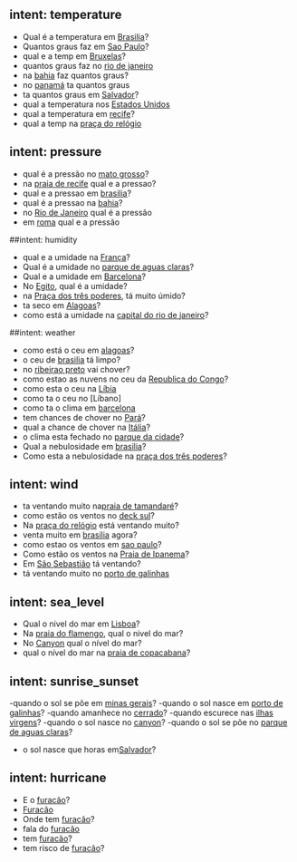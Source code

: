 ## intent: temperature
- Qual é a temperatura em [Brasilia](locale)?
- Quantos graus faz em [Sao Paulo](locale)?
- qual e a temp em [Bruxelas](locale)?
- quantos graus faz no [rio de janeiro](locale)
- na [bahia](locale) faz quantos graus?
- no [panamá](locale) ta quantos graus
- ta quantos graus em [Salvador](locale)?
- qual a temperatura nos [Estados Unidos](locale)
- qual a temperatura em [recife](locale)?
- qual a temp na [praça do relógio](locale)

## intent: pressure
- qual é a pressão no [mato grosso](locale)?
- na [praia de recife](locale) qual e a pressao?
- qual e a pressao em [brasilia](locale)?
- qual é a pressao na [bahia](locale)?
- no [Rio de Janeiro](locale) qual é a pressão
- em [roma](locale) qual e a pressão

##intent: humidity
- qual e a umidade na [França](locale)?
- Qual é a umidade no [parque de aguas claras](locale)?
- Qual e a umidade em [Barcelona](locale)?
- No [Egito](locale), qual é a umidade?
- na [Praça dos três poderes](locale), tá muito úmido?
- ta seco em [Alagoas](locale)?
- como está a umidade na [capital do rio de janeiro](locale)?

##intent: weather
- como está o ceu em [alagoas](locale)?
- o ceu de [brasilia](locale) tá limpo?
- no [ribeirao preto](locale) vai chover?
- como estao as nuvens no ceu da [Republica do Congo](locale)?
- como esta o ceu na [Líbia](locale)
- como ta o ceu no [Líbano]
- como ta o clima em [barcelona](locale)
- tem chances de chover no [Pará](locale)?
- qual a chance de chover na [Itália](locale)?
- o clima esta fechado no [parque da cidade](locale)?
- Qual a nebulosidade em [brasilia](locale)?
- Como esta a nebulosidade na [praça dos três poderes](locale)?

## intent: wind
- ta ventando muito na[praia de tamandaré](locale)?
- como estão os ventos no [deck sul](locale)?
- Na [praça do relógio](locale) está ventando muito?
- venta muito em [brasilia](locale) agora?
- como estao os ventos em [sao paulo](locale)?
- Como estão os ventos na [Praia de Ipanema](locale)?
- Em [São Sebastião](locale) tá ventando?
- tá ventando muito no [porto de galinhas](locale)

## intent: sea_level
- Qual o nivel do mar em [Lisboa](locale)?
- Na [praia do flamengo](locale), qual o nivel do mar?
- No [Canyon](locale) qual o nível do mar?
- qual o nível do mar na [praia de copacabana](locale)?


## intent: sunrise_sunset
-quando o sol se põe em [minas gerais](locale)?
-quando o sol nasce em [porto de galinhas](locale)?
-quando amanhece no [cerrado](locale)?
-quando escurece nas [ilhas virgens](locale)?
-quando o sol nasce no [canyon](locale)?
-quando o sol se põe no [parque de aguas claras](locale)?
- o sol nasce que horas em[Salvador](locale)?

## intent: hurricane
- E o [furacão](hurricane)?
- [Furacão](hurricane)
- Onde tem [furacão](hurricane)?
- fala do [furacão](hurricane)
- tem [furacão](hurricane)?
- tem risco de [furacão](hurricane)?
